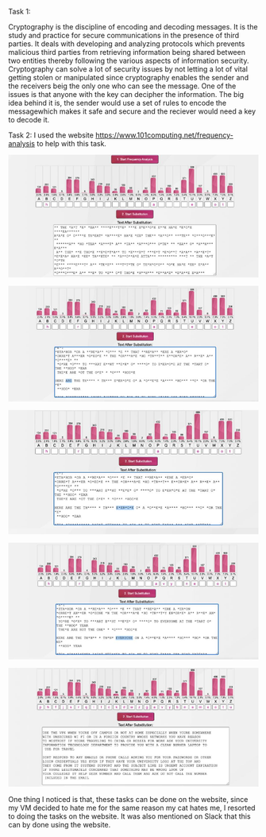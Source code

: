Task 1: 

Cryptography is the discipline of encoding and decoding messages. It is the study and practice for secure communications in the
presence of third parties. It deals with developing and analyzing protocols which prevents malicious third parties from retrieving 
information being shared between two entities thereby following the various aspects of information security. Cryptography can solve
a lot of security issues by not letting a lot of vital getting stolen or manipulated since cryptography enables the sender and the 
receivers beig the only one who can see the message. One of the issues is that anyone with the key can decipher the information.
The big idea behind it is, the sender would use a set of rules to encode the messagewhich makes it safe and secure and the reciever 
would need a key to decode it. 


Task 2: I used the website https://www.101computing.net/frequency-analysis to help with this task. 


![1](https://github.com/Rania-ME/csci-476-594-spring2021-private/blob/main/1.JPG)



![2](https://github.com/Rania-ME/csci-476-594-spring2021-private/blob/main/2.JPG)



![3](https://github.com/Rania-ME/csci-476-594-spring2021-private/blob/main/3.JPG)



![4](https://github.com/Rania-ME/csci-476-594-spring2021-private/blob/main/4.JPG)



![5](https://github.com/Rania-ME/csci-476-594-spring2021-private/blob/main/5.JPG)




One thing I noticed is that, these tasks can be done on the website, since my VM decided to hate me for the same reason my cat hates 
me, I resorted to doing the tasks on the website. It was also mentioned on Slack that this can by done using the website. 
